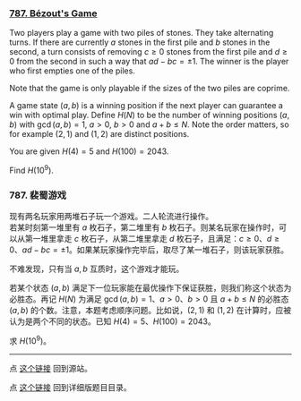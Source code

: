 ### [787. Bézout's Game](https://projecteuler.net/problem=787)

Two players play a game with two piles of stones. They take alternating turns. If there are currently $a$ stones in the first pile and $b$ stones in the second, a turn consists of removing $c\geq 0$ stones from the first pile and $d\geq 0$ from the second in such a way that $ad-bc=\pm1$. The winner is the player who first empties one of the piles.

Note that the game is only playable if the sizes of the two piles are coprime.

A game state $(a, b)$ is a winning position if the next player can guarantee a win with optimal play. Define $H(N)$ to be the number of winning positions $(a, b)$ with $\gcd(a,b)=1$, $a > 0$, $b > 0$ and $a+b \leq N$. Note the order matters, so for example $(2,1)$ and $(1,2)$ are distinct positions.

You are given $H(4)=5$ and $H(100)=2043$.

Find $H(10^9)$.

### 787. 裴蜀游戏

现有两名玩家用两堆石子玩一个游戏。二人轮流进行操作。  
若某时刻第一堆里有 $a$ 枚石子，第二堆里有 $b$ 枚石子。则某名玩家在操作时，可以从第一堆里拿走 $c$ 枚石子，从第二堆里拿走 $d$ 枚石子，且满足：$c \geq 0$、$d \geq 0$、$ad-bc=\pm1$。如果某玩家操作完毕后，取尽了某一堆石子，则该玩家获胜。

不难发现，只有当 $a,b$ 互质时，这个游戏才能玩。

若某个状态 $(a, b)$ 满足下一位玩家能在最优操作下保证获胜，则我们称这个状态为必胜态。再记 $H(N)$ 为满足 $\gcd(a,b)=1$、$a > 0$、$b > 0$ 且 $a+b \leq N$ 的必胜态 $(a, b)$ 的个数。注意，本题考虑顺序问题。比如说，$(2, 1)$ 和 $(1, 2)$ 在计算时，应被认为是两个不同的状态。已知 $H(4)=5$、$H(100)=2043$。

求 $H(10^9)$。

---

点 [这个链接](https://fsy-juruo.github.io/pe-chinese-translation/) 回到源站。

点 [这个链接](https://fsy-juruo.github.io/pe-chinese-translation/detailed_content_archives.html) 回到详细版题目目录。